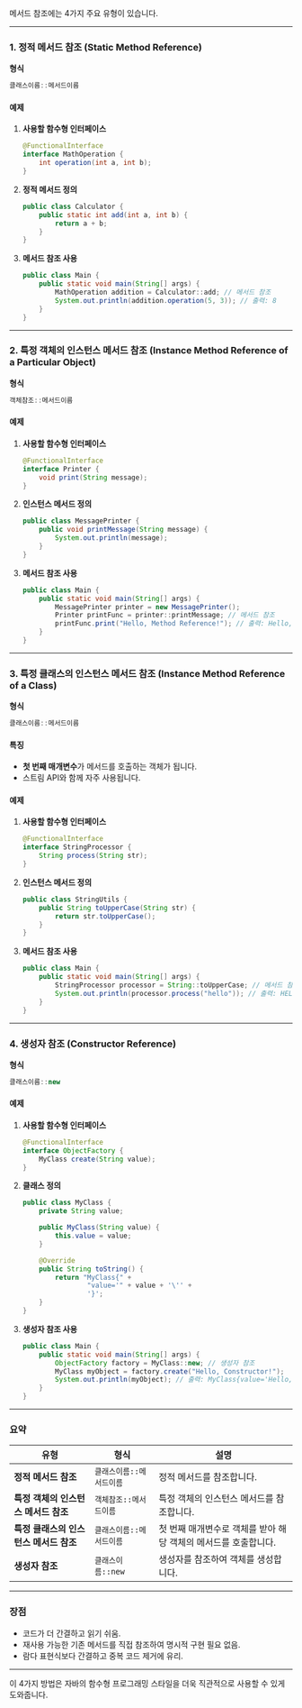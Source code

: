 
메서드 참조에는 4가지 주요 유형이 있습니다.

---

### **1. 정적 메서드 참조 (Static Method Reference)**

**형식**
```java
클래스이름::메서드이름
```

#### **예제**

1. **사용할 함수형 인터페이스**
   ```java
   @FunctionalInterface
   interface MathOperation {
       int operation(int a, int b);
   }
   ```

2. **정적 메서드 정의**
   ```java
   public class Calculator {
       public static int add(int a, int b) {
           return a + b;
       }
   }
   ```

3. **메서드 참조 사용**
   ```java
   public class Main {
       public static void main(String[] args) {
           MathOperation addition = Calculator::add; // 메서드 참조
           System.out.println(addition.operation(5, 3)); // 출력: 8
       }
   }
   ```

---

### **2. 특정 객체의 인스턴스 메서드 참조 (Instance Method Reference of a Particular Object)**

**형식**
```java
객체참조::메서드이름
```

#### **예제**

1. **사용할 함수형 인터페이스**
   ```java
   @FunctionalInterface
   interface Printer {
       void print(String message);
   }
   ```

2. **인스턴스 메서드 정의**
   ```java
   public class MessagePrinter {
       public void printMessage(String message) {
           System.out.println(message);
       }
   }
   ```

3. **메서드 참조 사용**
   ```java
   public class Main {
       public static void main(String[] args) {
           MessagePrinter printer = new MessagePrinter();
           Printer printFunc = printer::printMessage; // 메서드 참조
           printFunc.print("Hello, Method Reference!"); // 출력: Hello, Method Reference!
       }
   }
   ```

---

### **3. 특정 클래스의 인스턴스 메서드 참조 (Instance Method Reference of a Class)**

**형식**
```java
클래스이름::메서드이름
```

#### **특징**
- **첫 번째 매개변수**가 메서드를 호출하는 객체가 됩니다.
- 스트림 API와 함께 자주 사용됩니다.

#### **예제**

1. **사용할 함수형 인터페이스**
   ```java
   @FunctionalInterface
   interface StringProcessor {
       String process(String str);
   }
   ```

2. **인스턴스 메서드 정의**
   ```java
   public class StringUtils {
       public String toUpperCase(String str) {
           return str.toUpperCase();
       }
   }
   ```

3. **메서드 참조 사용**
   ```java
   public class Main {
       public static void main(String[] args) {
           StringProcessor processor = String::toUpperCase; // 메서드 참조
           System.out.println(processor.process("hello")); // 출력: HELLO
       }
   }
   ```

---

### **4. 생성자 참조 (Constructor Reference)**

**형식**
```java
클래스이름::new
```

#### **예제**

1. **사용할 함수형 인터페이스**
   ```java
   @FunctionalInterface
   interface ObjectFactory {
       MyClass create(String value);
   }
   ```

2. **클래스 정의**
   ```java
   public class MyClass {
       private String value;

       public MyClass(String value) {
           this.value = value;
       }

       @Override
       public String toString() {
           return "MyClass{" +
                   "value='" + value + '\'' +
                   '}';
       }
   }
   ```

3. **생성자 참조 사용**
   ```java
   public class Main {
       public static void main(String[] args) {
           ObjectFactory factory = MyClass::new; // 생성자 참조
           MyClass myObject = factory.create("Hello, Constructor!");
           System.out.println(myObject); // 출력: MyClass{value='Hello, Constructor!'}
       }
   }
   ```

---

### **요약**

| 유형                                  | 형식                           | 설명                                                              |
|---------------------------------------|--------------------------------|-------------------------------------------------------------------|
| **정적 메서드 참조**                 | `클래스이름::메서드이름`       | 정적 메서드를 참조합니다.                                          |
| **특정 객체의 인스턴스 메서드 참조** | `객체참조::메서드이름`         | 특정 객체의 인스턴스 메서드를 참조합니다.                          |
| **특정 클래스의 인스턴스 메서드 참조**| `클래스이름::메서드이름`       | 첫 번째 매개변수로 객체를 받아 해당 객체의 메서드를 호출합니다.      |
| **생성자 참조**                      | `클래스이름::new`              | 생성자를 참조하여 객체를 생성합니다.                               |

---

### **장점**
- 코드가 더 간결하고 읽기 쉬움.
- 재사용 가능한 기존 메서드를 직접 참조하여 명시적 구현 필요 없음.
- 람다 표현식보다 간결하고 중복 코드 제거에 유리.

---

이 4가지 방법은 자바의 함수형 프로그래밍 스타일을 더욱 직관적으로 사용할 수 있게 도와줍니다.